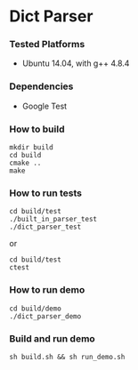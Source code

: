 # Dict Parser

### Tested Platforms

- Ubuntu 14.04, with g++ 4.8.4

### Dependencies

- Google Test

### How to build

    mkdir build
    cd build
    cmake ..
    make

### How to run tests

    cd build/test
    ./built_in_parser_test
    ./dict_parser_test

or

    cd build/test
    ctest

### How to run demo

    cd build/demo
    ./dict_parser_demo
    
### Build and run demo

    sh build.sh && sh run_demo.sh

